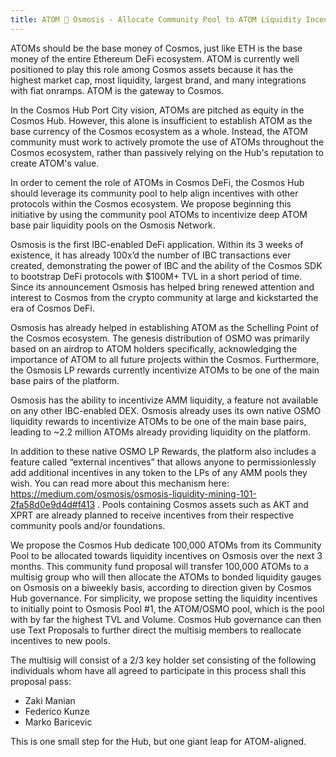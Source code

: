 ```yaml
---
title: ATOM 🤝 Osmosis - Allocate Community Pool to ATOM Liquidity Incentives
---
```


<!-- markdown-link-check-disable -->

ATOMs should be the base money of Cosmos, just like ETH is the base money of the entire Ethereum DeFi ecosystem. ATOM is currently well positioned to play this role among Cosmos assets because it has the highest market cap, most liquidity, largest brand, and many integrations with fiat onramps. ATOM is the gateway to Cosmos.

In the Cosmos Hub Port City vision, ATOMs are pitched as equity in the Cosmos Hub. However, this alone is insufficient to establish ATOM as the base currency of the Cosmos ecosystem as a whole. Instead, the ATOM community must work to actively promote the use of ATOMs throughout the Cosmos ecosystem, rather than passively relying on the Hub's reputation to create ATOM's value.

In order to cement the role of ATOMs in Cosmos DeFi, the Cosmos Hub should leverage its community pool to help align incentives with other protocols within the Cosmos ecosystem. We propose beginning this initiative by using the community pool ATOMs to incentivize deep ATOM base pair liquidity pools on the Osmosis Network.

Osmosis is the first IBC-enabled DeFi application. Within its 3 weeks of existence, it has already 100x’d the number of IBC transactions ever created, demonstrating the power of IBC and the ability of the Cosmos SDK to bootstrap DeFi protocols with $100M+ TVL in a short period of time. Since its announcement Osmosis has helped bring renewed attention and interest to Cosmos from the crypto community at large and kickstarted the era of Cosmos DeFi.

Osmosis has already helped in establishing ATOM as the Schelling Point of the Cosmos ecosystem. The genesis distribution of OSMO was primarily based on an airdrop to ATOM holders specifically, acknowledging the importance of ATOM to all future projects within the Cosmos. Furthermore, the Osmosis LP rewards currently incentivize ATOMs to be one of the main base pairs of the platform.

Osmosis has the ability to incentivize AMM liquidity, a feature not available on any other IBC-enabled DEX. Osmosis already uses its own native OSMO liquidity rewards to incentivize ATOMs to be one of the main base pairs, leading to ~2.2 million ATOMs already providing liquidity on the platform.

In addition to these native OSMO LP Rewards, the platform also includes a feature called “external incentives” that allows anyone to permissionlessly add additional incentives in any token to the LPs of any AMM pools they wish. You can read more about this mechanism here: https://medium.com/osmosis/osmosis-liquidity-mining-101-2fa58d0e9d4d#f413 . Pools containing Cosmos assets such as AKT and XPRT are already planned to receive incentives from their respective community pools and/or foundations.

We propose the Cosmos Hub dedicate 100,000 ATOMs from its Community Pool to be allocated towards liquidity incentives on Osmosis over the next 3 months. This community fund proposal will transfer 100,000 ATOMs to a multisig group who will then allocate the ATOMs to bonded liquidity gauges on Osmosis on a biweekly basis, according to direction given by Cosmos Hub governance. For simplicity, we propose setting the liquidity incentives to initially point to Osmosis Pool #1, the ATOM/OSMO pool, which is the pool with by far the highest TVL and Volume. Cosmos Hub governance can then use Text Proposals to further direct the multisig members to reallocate incentives to new pools.

The multisig will consist of a 2/3 key holder set consisting of the following individuals whom have all agreed to participate in this process shall this proposal pass:

- Zaki Manian
- Federico Kunze
- Marko Baricevic

This is one small step for the Hub, but one giant leap for ATOM-aligned.

<!-- markdown-link-check-enable -->